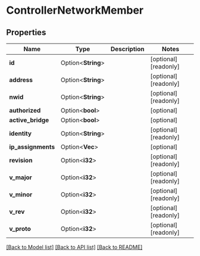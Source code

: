# ControllerNetworkMember

## Properties

Name | Type | Description | Notes
------------ | ------------- | ------------- | -------------
**id** | Option<**String**> |  | [optional][readonly]
**address** | Option<**String**> |  | [optional][readonly]
**nwid** | Option<**String**> |  | [optional][readonly]
**authorized** | Option<**bool**> |  | [optional]
**active_bridge** | Option<**bool**> |  | [optional]
**identity** | Option<**String**> |  | [optional][readonly]
**ip_assignments** | Option<**Vec<String>**> |  | [optional]
**revision** | Option<**i32**> |  | [optional][readonly]
**v_major** | Option<**i32**> |  | [optional][readonly]
**v_minor** | Option<**i32**> |  | [optional][readonly]
**v_rev** | Option<**i32**> |  | [optional][readonly]
**v_proto** | Option<**i32**> |  | [optional][readonly]

[[Back to Model list]](../README.md#documentation-for-models) [[Back to API list]](../README.md#documentation-for-api-endpoints) [[Back to README]](../README.md)


